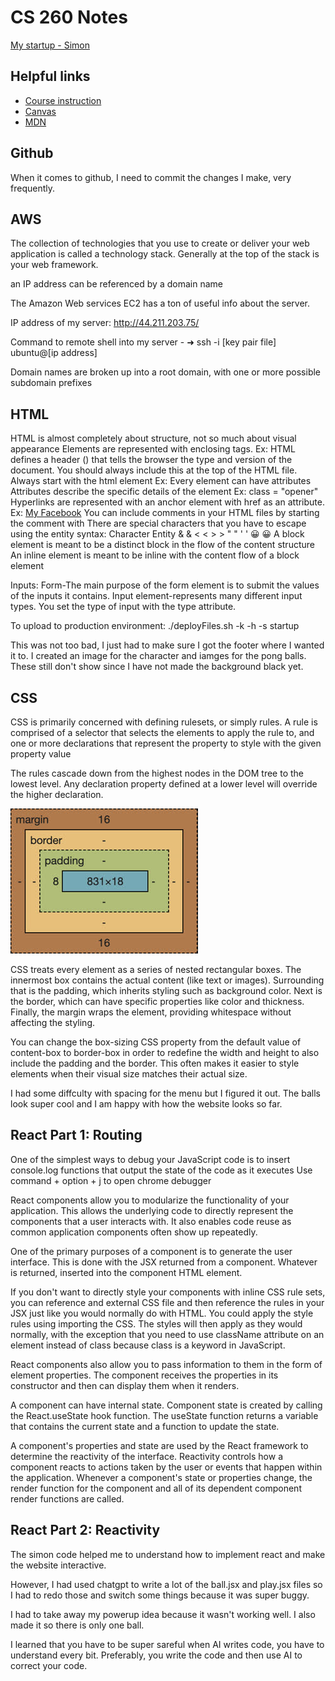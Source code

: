 # CS 260 Notes

[My startup - Simon](https://simon.cs260.click)

## Helpful links

- [Course instruction](https://github.com/webprogramming260)
- [Canvas](https://byu.instructure.com)
- [MDN](https://developer.mozilla.org)

## Github
When it comes to github, I need to commit the changes I make, very frequently. 

## AWS
The collection of technologies that you use to create or deliver your web application is called a technology stack. Generally at the top of the stack is your web framework.

an IP address can be referenced by a domain name

The Amazon Web services EC2 has a ton of useful info about the server.

IP address of my server: http://44.211.203.75/

Command to remote shell into my server - ➜  ssh -i [key pair file] ubuntu@[ip address]

Domain names are broken up into a root domain, with one or more possible subdomain prefixes

## HTML
HTML is almost completely about structure, not so much about visual appearance
Elements are represented with enclosing tags. Ex: <body> </body>
HTML defines a header (<!DOCTYPE html>) that tells the browser the type and version of the document. You should always include this at the top of the HTML file.
Always start with the html element Ex:<!DOCTYPE html>
                                      <html lang = "en"> 
                                          <head>
                                          </head>
                                          <body>
                                          </body>
                                       </html>
Every element can have attributes
Attributes describe the specific details of the element Ex: class = "opener"
Hyperlinks are represented with an anchor element with href as an attribute. Ex: <a href = "faecbook.com/bobgrader">My Facebook</a>
You can include comments in your HTML files by starting the comment with <!-- and ending it with -->
There are special characters that you have to escape using the entity syntax:
Character	Entity
    &	    &amp;
    <	    &lt;
    >	    &gt;
    "	    &quot;
    '	    &apos;
    😀	  &#128512;
A block element is meant to be a distinct block in the flow of the content structure
An inline element is meant to be inline with the content flow of a block element

Inputs:
Form-The main purpose of the form element is to submit the values of the inputs it contains. 
Input element-represents many different input types. You set the type of input with the type attribute. 

To upload to production environment:
./deployFiles.sh -k <yourpemkey> -h <yourdomain> -s startup 

This was not too bad, I just had to make sure I got the footer where I wanted it to. I created an image for the character and iamges for the pong balls. These still don't show since I have not made the background black yet.

## CSS
CSS is primarily concerned with defining rulesets, or simply rules. A rule is comprised of a selector that selects the elements to apply the rule to, and one or more declarations that represent the property to style with the given property value

The rules cascade down from the highest nodes in the DOM tree to the lowest level. Any declaration property defined at a lower level will override the higher declaration.

![alt text](image.png)

CSS treats every element as a series of nested rectangular boxes. The innermost box contains the actual content (like text or images). Surrounding that is the padding, which inherits styling such as background color. Next is the border, which can have specific properties like color and thickness. Finally, the margin wraps the element, providing whitespace without affecting the styling.

You can change the box-sizing CSS property from the default value of content-box to border-box in order to redefine the width and height to also include the padding and the border. This often makes it easier to style elements when their visual size matches their actual size.

I had some diffculty with spacing for the menu but I figured it out. The balls look super cool and I am happy with how the website looks so far.

## React Part 1: Routing

One of the simplest ways to debug your JavaScript code is to insert console.log functions that output the state of the code as it executes
Use command + option + j to open chrome debugger

React components allow you to modularize the functionality of your application. This allows the underlying code to directly represent the components that a user interacts with. It also enables code reuse as common application components often show up repeatedly.

One of the primary purposes of a component is to generate the user interface. This is done with the JSX returned from a component. Whatever is returned, inserted into the component HTML element.

If you don't want to directly style your components with inline CSS rule sets, you can reference and external CSS file and then reference the rules in your JSX just like you would normally do with HTML. You could apply the style rules using importing the CSS. The styles will then apply as they would normally, with the exception that you need to use className attribute on an element instead of class because class is a keyword in JavaScript.

React components also allow you to pass information to them in the form of element properties. The component receives the properties in its constructor and then can display them when it renders.


A component can have internal state. Component state is created by calling the React.useState hook function. The useState function returns a variable that contains the current state and a function to update the state. 

A component's properties and state are used by the React framework to determine the reactivity of the interface. Reactivity controls how a component reacts to actions taken by the user or events that happen within the application. Whenever a component's state or properties change, the render function for the component and all of its dependent component render functions are called.


## React Part 2: Reactivity

The simon code helped me to understand how to implement react and make the website interactive.

However, I had used chatgpt to write a lot of the ball.jsx and play.jsx files so I had to redo those and switch some things because it was super buggy.

I had to take away my powerup idea because it wasn't working well. I also made it so there is only one ball.

I learned that you have to be super sareful when AI writes code, you have to understand every bit. Preferably, you write the code and then use AI to correct your code. 
